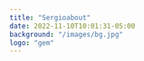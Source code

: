 ```yaml
---
title: "Sergioabout"
date: 2022-11-10T10:01:31-05:00
background: "/images/bg.jpg"
logo: "gem"
---
```


